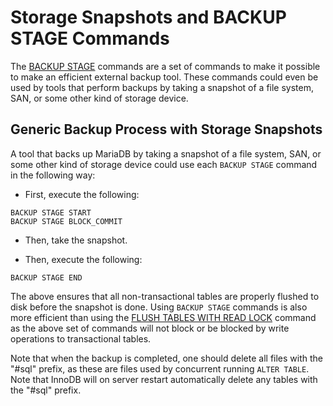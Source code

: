 
# Storage Snapshots and BACKUP STAGE Commands


The [BACKUP STAGE](backup-stage.md) commands are a set of commands to make it possible to make an efficient external backup tool. These commands could even be used by tools that perform backups by taking a snapshot of a file system, SAN, or some other kind of storage device.


## Generic Backup Process with Storage Snapshots


A tool that backs up MariaDB by taking a snapshot of a file system, SAN, or some other kind of storage device could use each `BACKUP STAGE` command in the following way:


* First, execute the following:


```
BACKUP STAGE START
BACKUP STAGE BLOCK_COMMIT
```

* Then, take the snapshot.


* Then, execute the following:


```
BACKUP STAGE END
```

The above ensures that all non-transactional tables are properly flushed to disk before the snapshot is done.
Using `BACKUP STAGE` commands is also more efficient than using the [FLUSH TABLES WITH READ LOCK](../flush-commands/flush.md) command as the above set of commands will not block or be blocked by write operations to transactional tables.


Note that when the backup is completed, one should delete all files with the "#sql" prefix, as these are files used by concurrent running `ALTER TABLE`. Note that InnoDB will on server restart automatically delete any tables with the "#sql" prefix.

